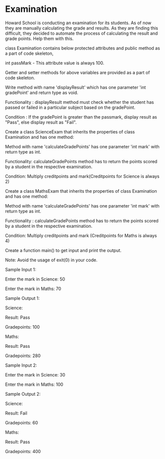 # Examination

Howard School is conducting an examination for its students. As of now they are manually calculating the grade and results. As they are finding this difficult, they decided to automate the process of calculating the result and grade points. Help them with this.

 class Examination contains below protected attributes and public method as a part of code skeleton,

  int passMark - This attribute value is always 100.

Getter and setter methods for above variables are provided as a part of code skeleton.

 Write method with name 'displayResult' which has one parameter 'int gradePoint' and return type as void. 

Functionality : displayResult method must check whether the student has passed or failed in a particular subject based on the gradePoint.

Condition : If the gradePoint is greater than the passmark, display result as "Pass", else display result as "Fail".

Create a class ScienceExam that inherits the properties of class Examination and has one method:

Method with name 'calculateGradePoints' has one parameter 'int mark' with return type as int. 

Functionality: calculateGradePoints method has to return the points scored by a student in the respective examination. 

Condition: Multiply creditpoints and mark(Creditpoints for Science is always 2)

Create a class MathsExam that inherits the properties of class Examination and has one method:

Method with name 'calculateGradePoints' has one parameter 'int mark' with return type as int. 

Functionality : calculateGradePoints method has to return the points scored by a student in the respective examination. 

Condition: Multiply creditpoints and mark (Creditpoints for Maths is always 4)

Create a function main() to get input and print the output.

Note: Avoid the usage of exit(0) in your code.  

Sample Input 1:

Enter the mark in Science: 50

Enter the mark in Maths: 70

Sample Output 1:

Science:

Result: Pass 

Gradepoints: 100

Maths:

Result: Pass 

Gradepoints: 280

 

Sample Input 2:

Enter the mark in Science: 30

Enter the mark in Maths: 100 

Sample Output 2: 

Science:

Result: Fail 

Gradepoints: 60

Maths:

Result: Pass 

Gradepoints: 400
